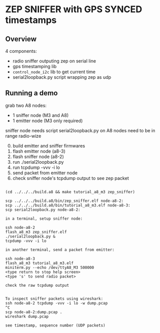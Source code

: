 ZEP SNIFFER with GPS SYNCED timestamps
======================================


Overview
--------

4 components:
- radio sniffer outputing zep on serial line
- gps timestamping lib
- `control_node_i2c` lib to get current time
- serial2loopback.py script wrapping zep as udp

Running a demo
--------------

grab two A8 nodes:
- 1 sniffer node (M3 and A8)
- 1 emitter node (M3 only required)

sniffer node needs script serial2loopback.py on A8
nodes need to be in range radio-wize

0. build emitter and sniffer firmwares
1. flash emitter node (a8-3)
2. flash sniffer node (a8-2)
3. run ./serial2loopback.py
4. run tcpdump -vvv -i lo
5. send packet from emitter node
6. check sniffer node's tcpdump output to see zep packet
```

(cd ../../../build.a8 && make tutorial_a8_m3 zep_sniffer)

scp ../../../build.a8/bin/zep_sniffer.elf node-a8-2:
scp ../../../build.a8/bin/tutorial_a8_m3.elf node-a8-3:
scp serial2loopback.py node-a8-2:

in a terminal, setup sniffer node:

ssh node-a8-2
flash_a8_m3 zep_sniffer.elf
./serial2loopback.py &
tcpdump -vvv -i lo

in another terminal, send a packet from emitter:

ssh node-a8-3
flash_a8_m3 tutorial_a8_m3.elf
miniterm.py --echo /dev/ttyA8_M3 500000
<type return to stop help screen>
<type 's' to send radio packet>

check the raw tcpdump output


To inspect sniffer packets using wireshark:
ssh node-a8-2 tcpdump -vvv -i lo -w dump.pcap
^C
scp node-a8-2:dump.pcap .
wireshark dump.pcap

see timestamp, sequence number (UDP packets)
```
